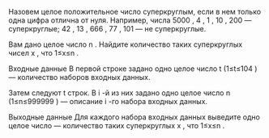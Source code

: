 Назовем целое положительное число суперкруглым, если в нем только одна цифра отлична от нуля. Например, числа 5000
, 4
, 1
, 10
, 200
 — суперкруглые; 42
, 13
, 666
, 77
, 101
 — не суперкруглые.

Вам дано целое число n
. Найдите количество таких суперкруглых чисел x
, что 1≤x≤n
.

Входные данные
В первой строке задано одно целое число t
 (1≤t≤104
) — количество наборов входных данных.

Затем следуют t
 строк. В i
-й из них задано одно целое число n
 (1≤n≤999999
) — описание i
-го набора входных данных.

Выходные данные
Для каждого набора входных данных выведите одно целое число — количество таких суперкруглых x
, что 1≤x≤n
.